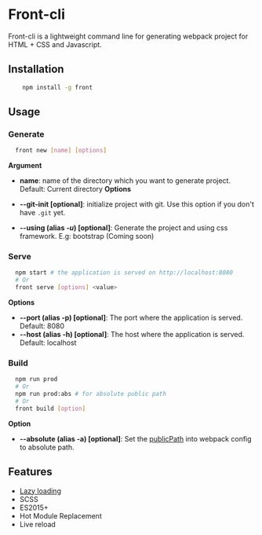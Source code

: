 # Front-cli
Front-cli is a lightweight command line for generating webpack project for HTML + CSS and Javascript.

## Installation
``` bash
    npm install -g front
```

## Usage
### Generate
``` bash
  front new [name] [options]
```
**Argument**
 - **name**: name of the directory which you want to generate project. Default: Current directory
**Options**

 -  **--git-init [optional]**: initialize project with git. Use this option if you don't have `.git` yet.
 - **--using (alias *-u*) [optional]**: Generate the project and using css framework. E.g: bootstrap (Coming soon)

### Serve
``` bash
  npm start # the application is served on http://localhost:8080
  # Or
  front serve [options] <value>
```

**Options**

 - **--port (alias -p) [optional]**: The port where the application is served. Default: 8080
 - **--host (alias -h) [optional]**: The host where the application is served. Default: localhost

### Build
``` bash
  npm run prod
  # Or
  npm run prod:abs # for absolute public path
  # Or
  front build [option]
```

**Option**   

   - **--absolute (alias -a) [optional]**: Set the [publicPath](https://webpack.js.org/guides/public-path/) into webpack config to absolute path.


## Features

 - [Lazy loading](https://webpack.js.org/guides/lazy-loading/)
 - SCSS
 - ES2015+
 - Hot Module Replacement
 - Live reload